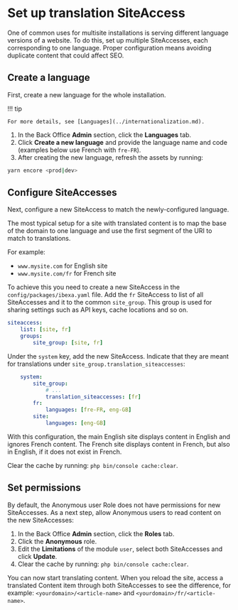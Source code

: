 # Set up translation SiteAccess

One of common uses for multisite installations is serving different language versions of a website.
To do this, set up multiple SiteAccesses, each corresponding to one language.
Proper configuration means avoiding duplicate content that could affect SEO.

## Create a language

First, create a new language for the whole installation.

!!! tip

    For more details, see [Languages](../internationalization.md).

1. In the Back Office **Admin** section, click the **Languages** tab.
1. Click **Create a new language** and provide the language name and code (examples below use French with `fre-FR`).
1. After creating the new language, refresh the assets by running:

```bash
yarn encore <prod|dev>
```

## Configure SiteAccesses

Next, configure a new SiteAccess to match the newly-configured language.

The most typical setup for a site with translated content is to map the base of the domain to one language
and use the first segment of the URI to match to translations.

For example:

- `www.mysite.com` for English site
- `www.mysite.com/fr` for French site

To achieve this you need to create a new SiteAccess in the `config/packages/ibexa.yaml` file.
Add the `fr` SiteAccess to list of all SiteAccesses and it to the common `site_group`.
This group is used for sharing settings such as API keys, cache locations and so on.

``` yaml
siteaccess:
    list: [site, fr]
    groups:
        site_group: [site, fr]
```

Under the `system` key, add the new SiteAccess.
Indicate that they are meant for translations under `site_group.translation_siteaccesses`:

``` yaml
    system:
        site_group:
            # ...
            translation_siteaccesses: [fr]
        fr:
            languages: [fre-FR, eng-GB]
        site:
            languages: [eng-GB]
```

With this configuration, the main English site displays content in English and ignores French content.
The French site displays content in French, but also in English, if it does not exist in French.

Clear the cache by running: `php bin/console cache:clear`.

## Set permissions

By default, the Anonymous user Role does not have permissions for new SiteAccesses.
As a next step, allow Anonymous users to read content on the new SiteAccesses:

1. In the Back Office **Admin** section, click the **Roles** tab.
1. Click the **Anonymous** role.
1. Edit the **Limitations** of the module `user`, select both SiteAccesses and click **Update**.
1. Clear the cache by running: `php bin/console cache:clear`.

You can now start translating content.
When you reload the site, access a translated Content item through both SiteAccesses to see the difference,
for example: `<yourdomain>/<article-name>` and `<yourdomain>/fr/<article-name>`.
